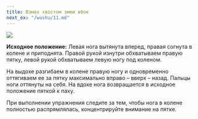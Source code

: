 ```yaml
---
title: Взмах хвостом змеи вбок
next_ex: "/wushu/11.md"
---
```




![](../img/10.png)

**Исходное положение:** Левая нога вытянута вперед, правая согнута в колене и
приподнята. Правой рукой изнутри обхватываем правую пятку, левой рукой
обхватываем левую ногу под коленом.

На выдохе разгибаем в колене правую ногу и одновременно оттягиваем ее за пятку
максимально вправо – вверх – назад. Пальцы ноги оттянуты на себя. На вдохе нога
возвращается в исходное положение пяткой к паху.

При выполнении упражнения следите за тем, чтобы нога в колене полностью
распрямлялась, концентрируйте внимание на пятке.
